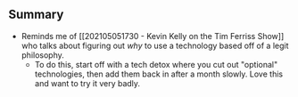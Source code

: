 ## Summary
- Reminds me of [[202105051730 - Kevin Kelly on the Tim Ferriss Show]] who talks about figuring out *why* to use a technology based off of a legit philosophy.
	- To do this, start off with a tech detox where you cut out "optional" technologies, then add them back in after a month slowly. Love this and want to try it very badly. 